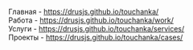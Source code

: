 Главная - https://drusjs.github.io/touchanka/  
Работа - https://drusjs.github.io/touchanka/work/  
Услуги - https://drusjs.github.io/touchanka/services/  
Проекты - https://drusjs.github.io/touchanka/cases/  
